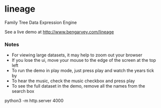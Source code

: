 lineage
=======

Family Tree Data Expression Engine

See a live demo at
http://www.bengarvey.com/lineage

### Notes
- For viewing large datasets, it may help to zoom out your browser
- If you lose the ui, move your mouse to the edge of the screen at the top left
- To run the demo in play mode, just press play and watch the years tick by
- To hear the music, check the music checkbox and press play
- To see the full dataset in the demo, remove all the names from the search box

python3 -m http.server 4000

